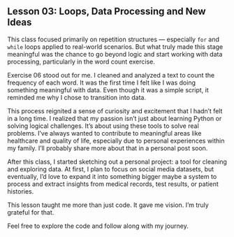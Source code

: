 ## Lesson 03: Loops, Data Processing and New Ideas

This class focused primarily on repetition structures — especially `for` and `while` loops applied to real-world scenarios. But what truly made this stage meaningful was the chance to go beyond logic and start working with data processing, particularly in the word count exercise.

Exercise 06 stood out for me. I cleaned and analyzed a text to count the frequency of each word. It was the first time I felt like I was doing something meaningful with data. Even though it was a simple script, it reminded me why I chose to transition into data.

This process reignited a sense of curiosity and excitement that I hadn’t felt in a long time. I realized that my passion isn’t just about learning Python or solving logical challenges. It’s about using these tools to solve real problems. I’ve always wanted to contribute to meaningful areas like healthcare and quality of life, especially due to personal experiences within my family. I’ll probably share more about that in a personal post soon.

After this class, I started sketching out a personal project: a tool for cleaning and exploring data. At first, I plan to focus on social media datasets, but eventually, I’d love to expand it into something bigger maybe a system to process and extract insights from medical records, test results, or patient histories.

This lesson taught me more than just code. It gave me vision. I’m truly grateful for that.

Feel free to explore the code and follow along with my journey.

